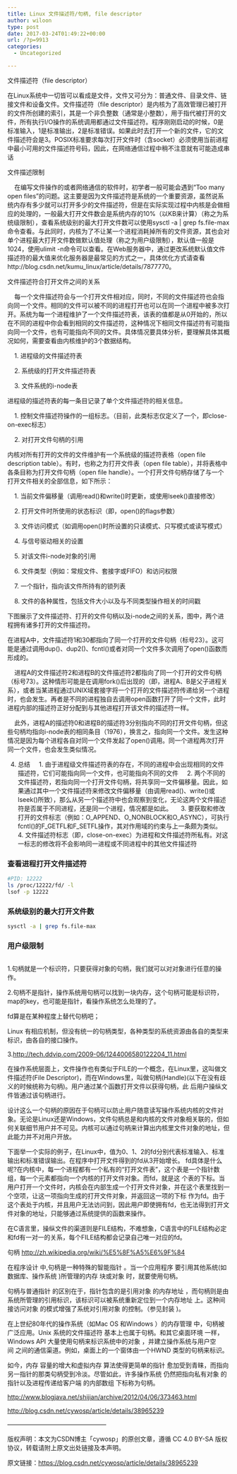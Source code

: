 ```yaml
---
title: Linux 文件描述符/句柄, file descriptor
author: wiloon
type: post
date: 2017-03-24T01:49:22+00:00
url: /?p=9913
categories:
  - Uncategorized

---
```

文件描述符（file descriptor）
  
在Linux系统中一切皆可以看成是文件，文件又可分为：普通文件、目录文件、链接文件和设备文件。文件描述符（file descriptor）是内核为了高效管理已被打开的文件所创建的索引，其是一个非负整数（通常是小整数），用于指代被打开的文件，所有执行I/O操作的系统调用都通过文件描述符。程序刚刚启动的时候，0是标准输入，1是标准输出，2是标准错误。如果此时去打开一个新的文件，它的文件描述符会是3。POSIX标准要求每次打开文件时（含socket）必须使用当前进程中最小可用的文件描述符号码，因此，在网络通信过程中稍不注意就有可能造成串话

文件描述限制
  
    在编写文件操作的或者网络通信的软件时，初学者一般可能会遇到“Too many open files”的问题。这主要是因为文件描述符是系统的一个重要资源，虽然说系统内存有多少就可以打开多少的文件描述符，但是在实际实现过程中内核是会做相应的处理的，一般最大打开文件数会是系统内存的10%（以KB来计算）（称之为系统级限制），查看系统级别的最大打开文件数可以使用sysctl -a | grep fs.file-max命令查看。与此同时，内核为了不让某一个进程消耗掉所有的文件资源，其也会对单个进程最大打开文件数做默认值处理（称之为用户级限制），默认值一般是1024，使用ulimit -n命令可以查看。在Web服务器中，通过更改系统默认值文件描述符的最大值来优化服务器是最常见的方式之一，具体优化方式请查看http://blog.csdn.net/kumu_linux/article/details/7877770。

文件描述符合打开文件之间的关系
  
    每一个文件描述符会与一个打开文件相对应，同时，不同的文件描述符也会指向同一个文件。相同的文件可以被不同的进程打开也可以在同一个进程中被多次打开。系统为每一个进程维护了一个文件描述符表，该表的值都是从0开始的，所以在不同的进程中你会看到相同的文件描述符，这种情况下相同文件描述符有可能指向同一个文件，也有可能指向不同的文件。具体情况要具体分析，要理解具体其概况如何，需要查看由内核维护的3个数据结构。
  
    1. 进程级的文件描述符表
  
    2. 系统级的打开文件描述符表
  
    3. 文件系统的i-node表

进程级的描述符表的每一条目记录了单个文件描述符的相关信息。
  
    1. 控制文件描述符操作的一组标志。（目前，此类标志仅定义了一个，即close-on-exec标志）
  
    2. 对打开文件句柄的引用

内核对所有打开的文件的文件维护有一个系统级的描述符表格（open file description table）。有时，也称之为打开文件表（open file table），并将表格中各条目称为打开文件句柄（open file handle）。一个打开文件句柄存储了与一个打开文件相关的全部信息，如下所示：
  
    1. 当前文件偏移量（调用read()和write()时更新，或使用lseek()直接修改）
  
    2. 打开文件时所使用的状态标识（即，open()的flags参数）
  
    3. 文件访问模式（如调用open()时所设置的只读模式、只写模式或读写模式）
  
    4. 与信号驱动相关的设置
  
    5. 对该文件i-node对象的引用
  
    6. 文件类型（例如：常规文件、套接字或FIFO）和访问权限
  
    7. 一个指针，指向该文件所持有的锁列表
  
    8. 文件的各种属性，包括文件大小以及与不同类型操作相关的时间戳

下图展示了文件描述符、打开的文件句柄以及i-node之间的关系，图中，两个进程拥有诸多打开的文件描述符。

在进程A中，文件描述符1和30都指向了同一个打开的文件句柄（标号23）。这可能是通过调用dup()、dup2()、fcntl()或者对同一个文件多次调用了open()函数而形成的。
  
    进程A的文件描述符2和进程B的文件描述符2都指向了同一个打开的文件句柄（标号73）。这种情形可能是在调用fork()后出现的（即，进程A、B是父子进程关系），或者当某进程通过UNIX域套接字将一个打开的文件描述符传递给另一个进程时，也会发生。再者是不同的进程独自去调用open函数打开了同一个文件，此时进程内部的描述符正好分配到与其他进程打开该文件的描述符一样。
  
    此外，进程A的描述符0和进程B的描述符3分别指向不同的打开文件句柄，但这些句柄均指向i-node表的相同条目（1976），换言之，指向同一个文件。发生这种情况是因为每个进程各自对同一个文件发起了open()调用。同一个进程两次打开同一个文件，也会发生类似情况。

<ol start="4">
  <li>
    总结
     1. 由于进程级文件描述符表的存在，不同的进程中会出现相同的文件描述符，它们可能指向同一个文件，也可能指向不同的文件
     2. 两个不同的文件描述符，若指向同一个打开文件句柄，将共享同一文件偏移量。因此，如果通过其中一个文件描述符来修改文件偏移量（由调用read()、write()或lseek()所致），那么从另一个描述符中也会观察到变化，无论这两个文件描述符是否属于不同进程，还是同一个进程，情况都是如此。
     3. 要获取和修改打开的文件标志（例如：O_APPEND、O_NONBLOCK和O_ASYNC），可执行fcntl()的F_GETFL和F_SETFL操作，其对作用域的约束与上一条颇为类似。
     4. 文件描述符标志（即，close-on-exec）为进程和文件描述符所私有。对这一标志的修改将不会影响同一进程或不同进程中的其他文件描述符
  </li>
</ol>

### 查看进程打开文件描述符

```bash
#PID: 12222
ls /proc/12222/fd/ -l
lsof -p 12222
```

### 系统级别的最大打开文件数

```bash
sysctl -a | grep fs.file-max
```

### 用户级限制

```bashulimit -n
```

1.句柄就是一个标识符，只要获得对象的句柄，我们就可以对对象进行任意的操作。
  
2.句柄不是指针，操作系统用句柄可以找到一块内存，这个句柄可能是标识符，map的key，也可能是指针，看操作系统怎么处理的了。

fd算是在某种程度上替代句柄吧；

Linux 有相应机制，但没有统一的句柄类型，各种类型的系统资源由各自的类型来标识，由各自的接口操作。

3.http://tech.ddvip.com/2009-06/1244006580122204_11.html

在操作系统层面上，文件操作也有类似于FILE的一个概念，在Linux里，这叫做文件描述符(File Descriptor)，而在Windows里，叫做句柄(Handle)(以下在没有歧义的时候统称为句柄)。用户通过某个函数打开文件以获得句柄，此 后用户操纵文件皆通过该句柄进行。

设计这么一个句柄的原因在于句柄可以防止用户随意读写操作系统内核的文件对象。无论是Linux还是Windows，文件句柄总是和内核的文件对象相关联的，但如何关联细节用户并不可见。内核可以通过句柄来计算出内核里文件对象的地址，但此能力并不对用户开放。

下面举一个实际的例子，在Linux中，值为0、1、2的fd分别代表标准输入、标准输出和标准错误输出。在程序中打开文件得到的fd从3开始增长。 fd具体是什么呢?在内核中，每一个进程都有一个私有的“打开文件表”，这个表是一个指针数组，每一个元素都指向一个内核的打开文件对象。而fd，就是这 个表的下标。当用户打开一个文件时，内核会在内部生成一个打开文件对象，并在这个表里找到一个空项，让这一项指向生成的打开文件对象，并返回这一项的下标 作为fd。由于这个表处于内核，并且用户无法访问到，因此用户即使拥有fd，也无法得到打开文件对象的地址，只能够通过系统提供的函数来操作。

在C语言里，操纵文件的渠道则是FILE结构，不难想象，C语言中的FILE结构必定和fd有一对一的关系，每个FILE结构都会记录自己唯一对应的fd。
  
句柄 http://zh.wikipedia.org/wiki/%E5%8F%A5%E6%9F%84

在程序设计 中,句柄是一种特殊的智能指针 。当一个应用程序 要引用其他系统(如数据库、操作系统 )所管理的内存 块或对象 时，就要使用句柄。

句柄与普通指针 的区别在于，指针包含的是引用对象 的内存地址 ，而句柄则是由系统所管理的引用标识，该标识可以被系统重新定位到一个内存地址 上。这种间接访问对象 的模式增强了系统对引用对象 的控制。（参见封装 )。

在上世纪80年代的操作系统（如Mac OS 和Windows ）的内存管理 中，句柄被广泛应用。Unix 系统的文件描述符 基本上也属于句柄。和其它桌面环境 一样，Windows API 大量使用句柄来标识系统中的对象 ，并建立操作系统与用户空间 之间的通信渠道。例如，桌面上的一个窗体由一个HWND 类型的句柄来标识。

如今，内存 容量的增大和虚拟内存 算法使得更简单的指针 愈加受到青睐，而指向另一指针的那类句柄受到冷淡。尽管如此，许多操作系统 仍然把指向私有对象 的指针以及进程传递给客户端 的内部数组 下标称为句柄。

http://www.blogjava.net/shijian/archive/2012/04/06/373463.html
  
http://blog.csdn.net/cywosp/article/details/38965239
  
————————————————
  
版权声明：本文为CSDN博主「cywosp」的原创文章，遵循 CC 4.0 BY-SA 版权协议，转载请附上原文出处链接及本声明。
  
原文链接：https://blog.csdn.net/cywosp/article/details/38965239